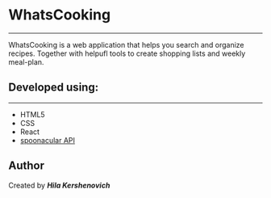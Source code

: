 # WhatsCooking
---
WhatsCooking is a web application that helps you search and organize recipes. Together with helpufl tools to create shopping lists and weekly meal-plan. 


## Developed using:
---
* HTML5
* CSS
* React
* [spoonacular API](https://spoonacular.com/food-api)

## Author
Created by *__Hila Kershenovich__*





